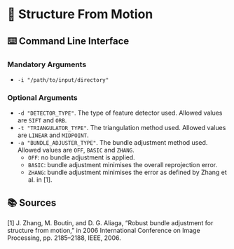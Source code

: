 # :japanese_castle: Structure From Motion

## :keyboard: Command Line Interface
### Mandatory Arguments
* `-i "/path/to/input/directory"`

### Optional Arguments
* `-d "DETECTOR_TYPE"`. The type of feature detector used. Allowed values are `SIFT` and `ORB`.
* `-t "TRIANGULATOR_TYPE"`. The triangulation method used. Allowed values are `LINEAR` and `MIDPOINT`.
* `-a "BUNDLE_ADJUSTER_TYPE"`. The bundle adjustment method used. Allowed values are `OFF`, `BASIC` and `ZHANG`.
    * `OFF`: no bundle adjustment is applied.
    * `BASIC`: bundle adjustment minimises the overall reprojection error.
    * `ZHANG`: bundle adjustment minimises the error as defined by Zhang et al. in [1].

## :books: Sources
[1] J. Zhang, M. Boutin, and D. G. Aliaga, “Robust bundle adjustment for structure from motion,” in 2006 International Conference on Image Processing, pp. 2185–2188, IEEE, 2006.
